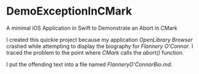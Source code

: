 # DemoExceptionInCMark
A minimal iOS Application in Swift to Demonstrate an Abort in CMark

I created this quickie project because my application _OpenLibrary Browser_ crashed while attempting to display the biography for _Flannery O'Connor_. I traced the problem to the point where _CMark_ calls the _abort()_ function.

I put the offending text into a file named _FlanneryO'ConnorBio.md_.
